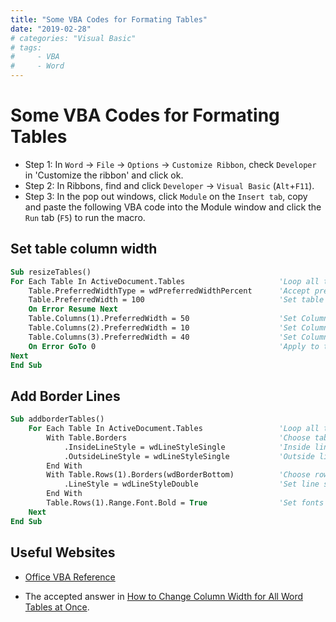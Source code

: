 ```yaml
---
title: "Some VBA Codes for Formating Tables"
date: "2019-02-28"
# categories: "Visual Basic"
# tags: 
#     - VBA
#     - Word
---
```


# Some VBA Codes for Formating Tables

- Step 1: In `Word` -> `File` -> `Options` -> `Customize Ribbon`, check `Developer` in 'Customize the ribbon' and click ok.
- Step 2: In Ribbons, find and click `Developer` -> `Visual Basic` (`Alt`+`F11`).
- Step 3: In the pop out windows, click `Module` on the `Insert tab`, copy and paste the following VBA code into the Module window and click the `Run` tab (`F5`) to run the macro.
  
## Set table column width

```vb
Sub resizeTables()
For Each Table In ActiveDocument.Tables                     'Loop all tables in the active document
    Table.PreferredWidthType = wdPreferredWidthPercent      'Accept preferred widths as a percentage of window width,
    Table.PreferredWidth = 100                              'Set table width=100%
    On Error Resume Next
    Table.Columns(1).PreferredWidth = 50                    'Set Column 1 width to 45%.
    Table.Columns(2).PreferredWidth = 10                    'Set Column 2 width to 10%
    Table.Columns(3).PreferredWidth = 40                    'Set Column 3 width to 45%
    On Error GoTo 0                                         'Apply to table with less columns
Next
End Sub
```

## Add Border Lines

```vb
Sub addborderTables()
    For Each Table In ActiveDocument.Tables                 'Loop all tables in the active document
        With Table.Borders                                  'Choose table border for action
            .InsideLineStyle = wdLineStyleSingle            'Inside line style
            .OutsideLineStyle = wdLineStyleSingle           'Outside line style
        End With
        With Table.Rows(1).Borders(wdBorderBottom)          'Choose row(1) bottom line for action
            .LineStyle = wdLineStyleDouble                  'Set line style to double line
        End With
        Table.Rows(1).Range.Font.Bold = True                'Set fonts in row(1) to bold
    Next
End Sub
```

## Useful Websites

- [Office VBA Reference](https://docs.microsoft.com/en-us/office/vba/api/overview/)

- The accepted answer in [How to Change Column Width for All Word Tables at Once](https://superuser.com/questions/838568/how-to-change-column-width-for-all-word-tables-at-once).